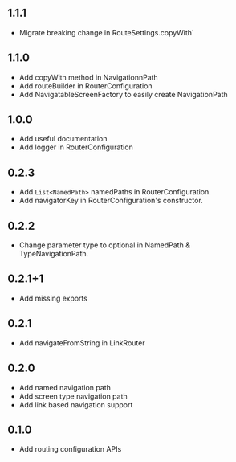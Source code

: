 ## 1.1.1

- Migrate breaking change in RouteSettings.copyWith`

## 1.1.0

* Add copyWith method in NavigationnPath
* Add routeBuilder in RouterConfiguration
* Add NavigatableScreenFactory to easily create NavigationPath

## 1.0.0

* Add useful documentation
* Add logger in RouterConfiguration

## 0.2.3

* Add `List<NamedPath>` namedPaths in RouterConfiguration. 
* Add navigatorKey in RouterConfiguration's constructor.

## 0.2.2

* Change parameter type to optional in NamedPath & TypeNavigationPath.

## 0.2.1+1

* Add missing exports

## 0.2.1

* Add navigateFromString in LinkRouter

## 0.2.0

* Add named navigation path
* Add screen type navigation path
* Add link based navigation support

## 0.1.0

* Add routing configuration APIs 
